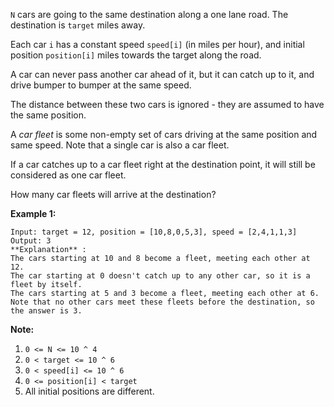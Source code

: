 `N` cars are going to the same destination along a one lane road.  The
destination is `target` miles away.

Each car `i` has a constant speed `speed[i]` (in miles per hour), and initial
position `position[i]` miles towards the target along the road.

A car can never pass another car ahead of it, but it can catch up to it, and
drive bumper to bumper at the same speed.

The distance between these two cars is ignored - they are assumed to have the
same position.

A _car fleet_ is some non-empty set of cars driving at the same position and
same speed.  Note that a single car is also a car fleet.

If a car catches up to a car fleet right at the destination point, it will
still be considered as one car fleet.

  
How many car fleets will arrive at the destination?



**Example 1:**

    
    
    Input: target = 12, position = [10,8,0,5,3], speed = [2,4,1,1,3]
    Output: 3
    **Explanation** :
    The cars starting at 10 and 8 become a fleet, meeting each other at 12.
    The car starting at 0 doesn't catch up to any other car, so it is a fleet by itself.
    The cars starting at 5 and 3 become a fleet, meeting each other at 6.
    Note that no other cars meet these fleets before the destination, so the answer is 3.
    

  
**Note:**

  1. `0 <= N <= 10 ^ 4`
  2. `0 < target <= 10 ^ 6`
  3. `0 < speed[i] <= 10 ^ 6`
  4. `0 <= position[i] < target`
  5. All initial positions are different.


